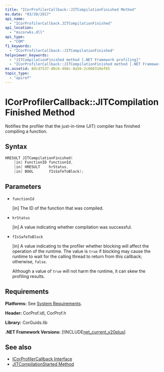 ```yaml
---
title: "ICorProfilerCallback::JITCompilationFinished Method"
ms.date: "03/30/2017"
api_name: 
  - "ICorProfilerCallback.JITCompilationFinished"
api_location: 
  - "mscorwks.dll"
api_type: 
  - "COM"
f1_keywords: 
  - "ICorProfilerCallback::JITCompilationFinished"
helpviewer_keywords: 
  - "JITCompilationFinished method [.NET Framework profiling]"
  - "ICorProfilerCallback::JITCompilationFinished method [.NET Framework profiling]"
ms.assetid: 8dcd7537-d0c6-498c-8a56-2c060310ef65
topic_type: 
  - "apiref"
---
```

# ICorProfilerCallback::JITCompilationFinished Method
Notifies the profiler that the just-in-time (JIT) compiler has finished compiling a function.  
  
## Syntax  
  
```cpp  
HRESULT JITCompilationFinished(  
    [in] FunctionID functionId,  
    [in] HRESULT    hrStatus,  
    [in] BOOL       fIsSafeToBlock);  
```  
  
## Parameters

- `functionId`

  \[in] The ID of the function that was compiled.

- `hrStatus`

  \[in] A value indicating whether compilation was successful.

- `fIsSafeToBlock`

  \[in] A value indicating to the profiler whether blocking will affect the operation of the runtime. The value is `true` if blocking may cause the runtime to wait for the calling thread to return from this callback; otherwise, `false`.

  Although a value of `true` will not harm the runtime, it can skew the profiling results.

## Requirements  
 **Platforms:** See [System Requirements](../../get-started/system-requirements.md).  
  
 **Header:** CorProf.idl, CorProf.h  
  
 **Library:** CorGuids.lib  
  
 **.NET Framework Versions:** [!INCLUDE[net_current_v20plus](../../../../includes/net-current-v20plus-md.md)]  
  
## See also

- [ICorProfilerCallback Interface](icorprofilercallback-interface.md)
- [JITCompilationStarted Method](icorprofilercallback-jitcompilationstarted-method.md)
